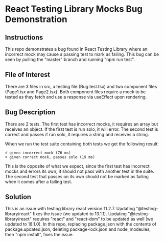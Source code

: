 # React Testing Library Mocks Bug Demonstration

## Instructions

This repo demonstrates a bug found in React Testing Library where an incorrect mock may cause a passing test to mark as failing. This bug can be seen by pulling the "master" branch and running "npm run test".

## File of Interest

There are 3 files in src, a testing file (Bug.test.tsx) and two component files (Page1.tsx and Page2.tsx). Both component files require a mock to be tested as they fetch and use a response via useEffect upon rendering.

## Bug Description

There are 2 tests. The first test has incorrect mocks, it requires an array but receives an object. If the first test is run solo, it will error. The second test is correct and passes if run solo, it requires a string and receives a string.

When we run the test suite containing both tests we get the following result:

```
√ given incorrect mock (76 ms)
× given correct mock, passes solo (19 ms)
```

This is the opposite of what we expect, since the first test has incorrect mocks and errors its own, it should not pass with another test in the suite. The second test that passes on its own should not be marked as failing when it comes after a failing test.

## Solution

This is an issue with testing library react version 11.2.7. Updating "@testing-library/react" fixes the issue (we updated to 13.1.1). Updating "@testing-library/react" requires "react" and "react-dom" to be updated as well (we updated to 18.1.0). In this repo, replacing package.json with the contents of package.updated.json, deleting package-lock.json and node_modeules, then "npm install", fixes the issue.
